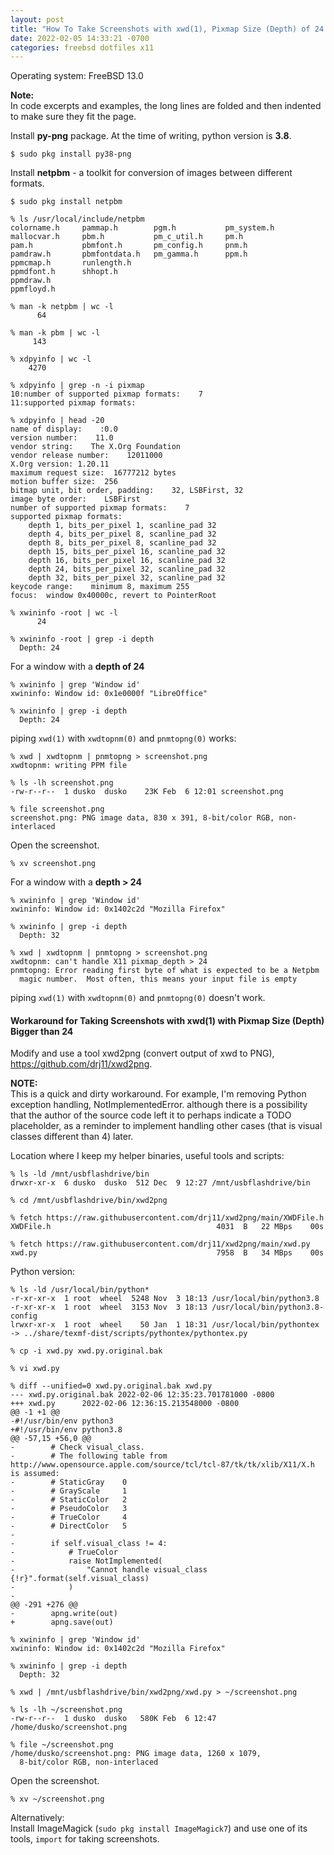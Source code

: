```yaml
---
layout: post 
title: "How To Take Screenshots with xwd(1), Pixmap Size (Depth) of 24 and 32 and Convert It To png" 
date: 2022-02-05 14:33:21 -0700 
categories: freebsd dotfiles x11 
---
```


Operating system: FreeBSD 13.0 

**Note:**   
In code excerpts and examples, the long lines are folded and then 
indented to make sure they fit the page.


Install **py-png** package. 
At the time of writing, python version is **3.8**.   


```
$ sudo pkg install py38-png
```


Install **netpbm** - a toolkit for conversion of images between different formats.
  
```
$ sudo pkg install netpbm
```


```
% ls /usr/local/include/netpbm
colorname.h     pammap.h        pgm.h           pm_system.h
mallocvar.h     pbm.h           pm_c_util.h     pm.h      
pam.h           pbmfont.h       pm_config.h     pnm.h           
pamdraw.h       pbmfontdata.h   pm_gamma.h      ppm.h           
ppmcmap.h       runlength.h
ppmdfont.h      shhopt.h
ppmdraw.h
ppmfloyd.h
```


```
% man -k netpbm | wc -l
      64
```


```
% man -k pbm | wc -l
     143
```


```
% xdpyinfo | wc -l
    4270
 
% xdpyinfo | grep -n -i pixmap
10:number of supported pixmap formats:    7
11:supported pixmap formats:
 
% xdpyinfo | head -20
name of display:    :0.0
version number:    11.0
vendor string:    The X.Org Foundation
vendor release number:    12011000
X.Org version: 1.20.11
maximum request size:  16777212 bytes
motion buffer size:  256
bitmap unit, bit order, padding:    32, LSBFirst, 32
image byte order:    LSBFirst
number of supported pixmap formats:    7
supported pixmap formats:
    depth 1, bits_per_pixel 1, scanline_pad 32
    depth 4, bits_per_pixel 8, scanline_pad 32
    depth 8, bits_per_pixel 8, scanline_pad 32
    depth 15, bits_per_pixel 16, scanline_pad 32
    depth 16, bits_per_pixel 16, scanline_pad 32
    depth 24, bits_per_pixel 32, scanline_pad 32
    depth 32, bits_per_pixel 32, scanline_pad 32
keycode range:    minimum 8, maximum 255
focus:  window 0x40000c, revert to PointerRoot
```


```
% xwininfo -root | wc -l
      24

% xwininfo -root | grep -i depth
  Depth: 24
```


For a window with a **depth of 24**

```
% xwininfo | grep 'Window id'
xwininfo: Window id: 0x1e0000f "LibreOffice"
 
% xwininfo | grep -i depth
  Depth: 24
```

piping ```xwd(1)``` with ```xwdtopnm(0)``` and ```pnmtopng(0)``` works:


```
% xwd | xwdtopnm | pnmtopng > screenshot.png
xwdtopnm: writing PPM file

% ls -lh screenshot.png
-rw-r--r--  1 dusko  dusko    23K Feb  6 12:01 screenshot.png

% file screenshot.png
screenshot.png: PNG image data, 830 x 391, 8-bit/color RGB, non-interlaced
```

Open the screenshot.

```
% xv screenshot.png
```


For a window with a **depth > 24**

```
% xwininfo | grep 'Window id'
xwininfo: Window id: 0x1402c2d "Mozilla Firefox"
 
% xwininfo | grep -i depth
  Depth: 32
 
% xwd | xwdtopnm | pnmtopng > screenshot.png
xwdtopnm: can't handle X11 pixmap_depth > 24
pnmtopng: Error reading first byte of what is expected to be a Netpbm 
  magic number.  Most often, this means your input file is empty
```

piping ```xwd(1)``` with ```xwdtopnm(0)``` and ```pnmtopng(0)``` doesn't work. 


#### Workaround for Taking Screenshots with xwd(1) with Pixmap Size (Depth) Bigger than 24


Modify and use a tool xwd2png (convert output of xwd to PNG), https://github.com/drj11/xwd2png. 


**NOTE:**   
This is a quick and dirty workaround.  For example, I'm removing Python 
exception handling, NotImplementedError. although there is a possibility 
that the author of the source code left it to perhaps indicate a TODO 
placeholder, as a reminder to implement handling other cases (that is 
visual classes different than 4) later. 


Location where I keep my helper binaries, useful tools and scripts:

```
% ls -ld /mnt/usbflashdrive/bin
drwxr-xr-x  6 dusko  dusko  512 Dec  9 12:27 /mnt/usbflashdrive/bin
```


```
% cd /mnt/usbflashdrive/bin/xwd2png
 
% fetch https://raw.githubusercontent.com/drj11/xwd2png/main/XWDFile.h
XWDFile.h                                     4031  B   22 MBps    00s
 
% fetch https://raw.githubusercontent.com/drj11/xwd2png/main/xwd.py
xwd.py                                        7958  B   34 MBps    00s
```

Python version:

```
% ls -ld /usr/local/bin/python*
-r-xr-xr-x  1 root  wheel  5248 Nov  3 18:13 /usr/local/bin/python3.8
-r-xr-xr-x  1 root  wheel  3153 Nov  3 18:13 /usr/local/bin/python3.8-config
lrwxr-xr-x  1 root  wheel    50 Jan  1 18:31 /usr/local/bin/pythontex -> ../share/texmf-dist/scripts/pythontex/pythontex.py
```


```
% cp -i xwd.py xwd.py.original.bak
```


```
% vi xwd.py
```

```
% diff --unified=0 xwd.py.original.bak xwd.py
--- xwd.py.original.bak 2022-02-06 12:35:23.701781000 -0800
+++ xwd.py      2022-02-06 12:36:15.213548000 -0800
@@ -1 +1 @@
-#!/usr/bin/env python3
+#!/usr/bin/env python3.8
@@ -57,15 +56,0 @@
-        # Check visual_class.
-        # The following table from http://www.opensource.apple.com/source/tcl/tcl-87/tk/tk/xlib/X11/X.h is assumed:
-        # StaticGray    0
-        # GrayScale     1
-        # StaticColor   2
-        # PseudoColor   3
-        # TrueColor     4
-        # DirectColor   5
-
-        if self.visual_class != 4:
-            # TrueColor
-            raise NotImplemented(
-                "Cannot handle visual_class {!r}".format(self.visual_class)
-            )
-
@@ -291 +276 @@
-        apng.write(out)
+        apng.save(out)
```


```
% xwininfo | grep 'Window id'
xwininfo: Window id: 0x1402c2d "Mozilla Firefox"

% xwininfo | grep -i depth
  Depth: 32
```


```
% xwd | /mnt/usbflashdrive/bin/xwd2png/xwd.py > ~/screenshot.png
 
% ls -lh ~/screenshot.png
-rw-r--r--  1 dusko  dusko   580K Feb  6 12:47 /home/dusko/screenshot.png
 
% file ~/screenshot.png
/home/dusko/screenshot.png: PNG image data, 1260 x 1079, 
  8-bit/color RGB, non-interlaced
```


Open the screenshot.

```
% xv ~/screenshot.png
```


Alternatively:  
Install ImageMagick (```sudo pkg install ImageMagick7```) and use one of 
its tools, ```import``` for taking screenshots.  


